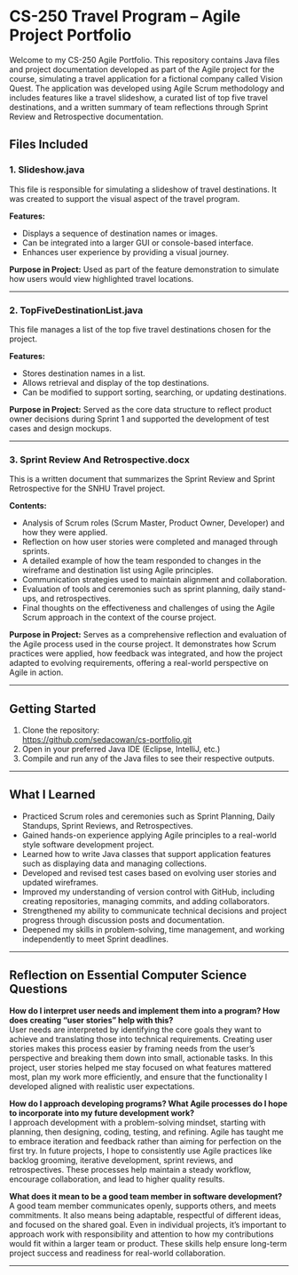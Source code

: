 # CS-250 Travel Program – Agile Project Portfolio

Welcome to my CS-250 Agile Portfolio. This repository contains Java files and project documentation developed as part of the Agile project for the course, simulating a travel application for a fictional company called Vision Quest. The application was developed using Agile Scrum methodology and includes features like a travel slideshow, a curated list of top five travel destinations, and a written summary of team reflections through Sprint Review and Retrospective documentation.

## Files Included

### 1. Slideshow.java

This file is responsible for simulating a slideshow of travel destinations. It was created to support the visual aspect of the travel program.

**Features:**
- Displays a sequence of destination names or images.
- Can be integrated into a larger GUI or console-based interface.
- Enhances user experience by providing a visual journey.

**Purpose in Project:**
Used as part of the feature demonstration to simulate how users would view highlighted travel locations.

---

### 2. TopFiveDestinationList.java

This file manages a list of the top five travel destinations chosen for the project.

**Features:**
- Stores destination names in a list.
- Allows retrieval and display of the top destinations.
- Can be modified to support sorting, searching, or updating destinations.

**Purpose in Project:**
Served as the core data structure to reflect product owner decisions during Sprint 1 and supported the development of test cases and design mockups.

---

### 3. Sprint Review And Retrospective.docx

This is a written document that summarizes the Sprint Review and Sprint Retrospective for the SNHU Travel project.

**Contents:**
- Analysis of Scrum roles (Scrum Master, Product Owner, Developer) and how they were applied.
- Reflection on how user stories were completed and managed through sprints.
- A detailed example of how the team responded to changes in the wireframe and destination list using Agile principles.
- Communication strategies used to maintain alignment and collaboration.
- Evaluation of tools and ceremonies such as sprint planning, daily stand-ups, and retrospectives.
- Final thoughts on the effectiveness and challenges of using the Agile Scrum approach in the context of the course project.

**Purpose in Project:**
Serves as a comprehensive reflection and evaluation of the Agile process used in the course project. It demonstrates how Scrum practices were applied, how feedback was integrated, and how the project adapted to evolving requirements, offering a real-world perspective on Agile in action.


---

## Getting Started

1. Clone the repository:  
   https://github.com/sedacowan/cs-portfolio.git  
2. Open in your preferred Java IDE (Eclipse, IntelliJ, etc.)  
3. Compile and run any of the Java files to see their respective outputs.

---

## What I Learned

- Practiced Scrum roles and ceremonies such as Sprint Planning, Daily Standups, Sprint Reviews, and Retrospectives.
- Gained hands-on experience applying Agile principles to a real-world style software development project.
- Learned how to write Java classes that support application features such as displaying data and managing collections.
- Developed and revised test cases based on evolving user stories and updated wireframes.
- Improved my understanding of version control with GitHub, including creating repositories, managing commits, and adding collaborators.
- Strengthened my ability to communicate technical decisions and project progress through discussion posts and documentation.
- Deepened my skills in problem-solving, time management, and working independently to meet Sprint deadlines.

---

## Reflection on Essential Computer Science Questions

**How do I interpret user needs and implement them into a program? How does creating “user stories” help with this?**  
User needs are interpreted by identifying the core goals they want to achieve and translating those into technical requirements. Creating user stories makes this process easier by framing needs from the user’s perspective and breaking them down into small, actionable tasks. In this project, user stories helped me stay focused on what features mattered most, plan my work more efficiently, and ensure that the functionality I developed aligned with realistic user expectations.

**How do I approach developing programs? What Agile processes do I hope to incorporate into my future development work?**  
I approach development with a problem-solving mindset, starting with planning, then designing, coding, testing, and refining. Agile has taught me to embrace iteration and feedback rather than aiming for perfection on the first try. In future projects, I hope to consistently use Agile practices like backlog grooming, iterative development, sprint reviews, and retrospectives. These processes help maintain a steady workflow, encourage collaboration, and lead to higher quality results.

**What does it mean to be a good team member in software development?**  
A good team member communicates openly, supports others, and meets commitments. It also means being adaptable, respectful of different ideas, and focused on the shared goal. Even in individual projects, it’s important to approach work with responsibility and attention to how my contributions would fit within a larger team or product. These skills help ensure long-term project success and readiness for real-world collaboration.

---
